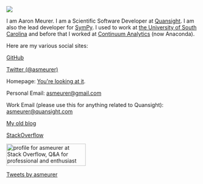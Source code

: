 <img
src="https://www.gravatar.com/avatar/0383e4cae325f65a1bbd906be4be2276?s=256">

I am Aaron Meurer. I am a Scientific Software Developer at
[Quansight](https://www.quansight.com). I am also the lead developer for
[SymPy](http://sympy.org/). I used to work at [the University of South
Carolina](http://www.ergs.sc.edu/) and before that I worked at [Continuum
Analytics](http://continuum.io/) (now Anaconda).

Here are my various social sites:

[GitHub](https://github.com/asmeurer)

[Twitter (@asmeurer)](https://twitter.com/asmeurer)

Homepage: [You're looking at it](http://www.asmeurer.com).

Personal Email: <a href="mailto:asmeurer@gmail.com" target="_top">
  asmeurer@gmail.com</a>

Work Email (please use this for anything related to Quansight): <a href="mailto:asmeurer@quansight.com" target="_top">
  asmeurer@quansight.com</a>

[My old blog](https://asmeurersympy.wordpress.com/)

[StackOverflow](http://stackoverflow.com/users/161801/asmeurer)

<a href="https://stackoverflow.com/users/161801/asmeurer"> <img src="https://stackoverflow.com/users/flair/161801.png" width="208" height="58" alt="profile for asmeurer at Stack Overflow, Q&amp;A for professional and enthusiast programmers" title="profile for asmeurer at Stack Overflow, Q&amp;A for professional and enthusiast programmers"> </a>

<div style="float:center"><a class="twitter-timeline" data-width="500" data-height="500" data-dnt="true" href="https://twitter.com/asmeurer?ref_src=twsrc%5Etfw">Tweets by asmeurer</a> <script async src="https://platform.twitter.com/widgets.js" charset="utf-8"></script></div>
